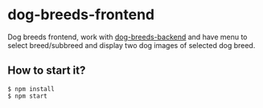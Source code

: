 # dog-breeds-frontend
Dog breeds frontend, work with [dog-breeds-backend](https://github.com/shenzhen-xule/dog-breeds-backend) and have menu to select breed/subbreed and display two dog images of selected dog breed.

## How to start it?
```shell
$ npm install
$ npm start
```